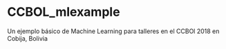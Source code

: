 # CCBOL_mlexample


<!---
![code quality](https://www.code-inspector.com/project/22548/score/svg)
-->


Un ejemplo básico de Machine Learning para talleres en el CCBOl 2018 en Cobija, Bolivia
